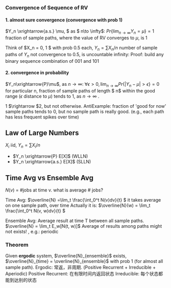 ### Convergence of Sequence of RV
#### 1. almost sure convergence (convergence with prob 1)
$Y_n \xrightarrow{a.s.} \mu, $ as $  n\to \infty$:
$Pr\{\lim _{n\to\infty} Y_n=\mu\}=1$
fraction of sample paths, where the value of RV converges to $\mu$, is 1

Think of $X_n = 0, 1 $ with prob 0.5 each, $Y_n=\sum X_n / n$
number of sample paths of $Y_n$ not convergence to 0.5, is uncountable infinity:
Proof: build any binary sequence combination of 001 and 101

#### 2. convergence in probability 
$Y_n\xrightarrow{P}\mu$, as $n\to \infty$:
$\forall \epsilon >0, \lim_{n\to\infty}Pr\{|Y_n-\mu|>\epsilon\}=0$
for particular n, fraction of sample paths of length $ n$ within the good range ($\epsilon$ distance to $\mu$) tends to 1, as $n\to\infty$ .

1 $\rightarrow $2, but not otherwise.
AntiExample:
fraction of 'good for now' sample paths tends to 0, but no sample path is really good. (e.g., each path has less frequent spikes over time)

## Law of Large Numbers
$X_i$ iid, $Y_n = \sum X_i  / n$
+ $Y_n \xrightarrow{P} E[X]$ (WLLN)
+ $Y_n \xrightarrow{a.s.} E[X]$ (SLLN)

## Time Avg vs Ensemble Avg
$N(v)$ = #jobs at time v. what is average # jobs?

Time Avg: $\overline{N} =\lim_t \frac{\int_0^t N(v)dv}{t} $
it takes average on one sample path, over time
Actually it is: $\overline{N}(w) = \lim_t \frac{\int_0^t N(v, w)dv}{t} $

Ensemble Avg:  Average result at time T between all sample paths.
$\overline{N} = \lim_t E_w[N(t, w)]$
Average of results among paths might not exists! , e.g.: periodic

### Theorem
Given __ergodic__ system, $\overline{N}_{ensemble}$ exists, $\overline{N}_{time} = \overline{N}_{ensemble}$ with prob 1 (for almost all sample path).
Ergodic: 常返，非周期. (Positive Recurrent + Irreducible + Aperiodic)
Positive Recurrent: 在有限时间内返回状态
Irreducible: 每个状态都能到达别的状态